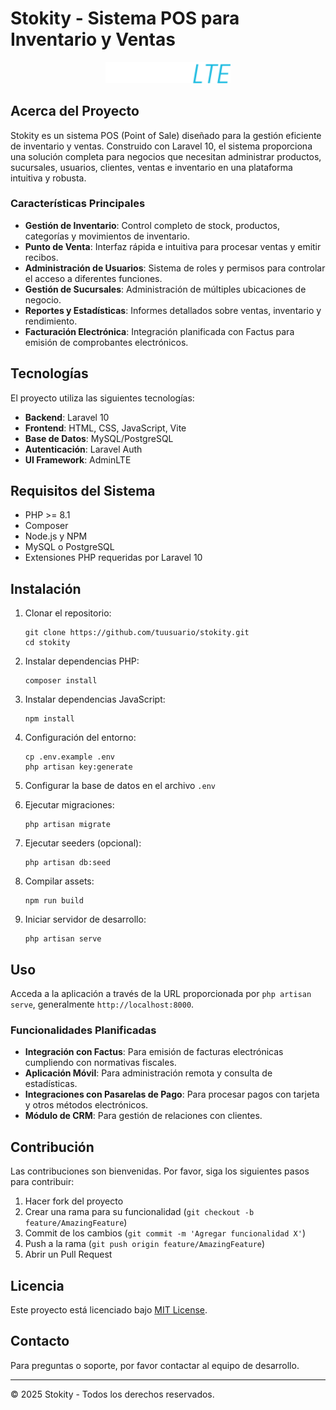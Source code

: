 # Stokity - Sistema POS para Inventario y Ventas

<p align="center">
  <img src="public/img/AdminLTEFullLogo.png" alt="Stokity Logo" width="200">
</p>

## Acerca del Proyecto

Stokity es un sistema POS (Point of Sale) diseñado para la gestión eficiente de inventario y ventas. Construido con Laravel 10, el sistema proporciona una solución completa para negocios que necesitan administrar productos, sucursales, usuarios, clientes, ventas e inventario en una plataforma intuitiva y robusta.

### Características Principales

- **Gestión de Inventario**: Control completo de stock, productos, categorías y movimientos de inventario.
- **Punto de Venta**: Interfaz rápida e intuitiva para procesar ventas y emitir recibos.
- **Administración de Usuarios**: Sistema de roles y permisos para controlar el acceso a diferentes funciones.
- **Gestión de Sucursales**: Administración de múltiples ubicaciones de negocio.
- **Reportes y Estadísticas**: Informes detallados sobre ventas, inventario y rendimiento.
- **Facturación Electrónica**: Integración planificada con Factus para emisión de comprobantes electrónicos.

## Tecnologías

El proyecto utiliza las siguientes tecnologías:

- **Backend**: Laravel 10
- **Frontend**: HTML, CSS, JavaScript, Vite
- **Base de Datos**: MySQL/PostgreSQL
- **Autenticación**: Laravel Auth
- **UI Framework**: AdminLTE

## Requisitos del Sistema

- PHP >= 8.1
- Composer
- Node.js y NPM
- MySQL o PostgreSQL
- Extensiones PHP requeridas por Laravel 10

## Instalación

1. Clonar el repositorio:
   ```
   git clone https://github.com/tuusuario/stokity.git
   cd stokity
   ```

2. Instalar dependencias PHP:
   ```
   composer install
   ```

3. Instalar dependencias JavaScript:
   ```
   npm install
   ```

4. Configuración del entorno:
   ```
   cp .env.example .env
   php artisan key:generate
   ```

5. Configurar la base de datos en el archivo `.env`

6. Ejecutar migraciones:
   ```
   php artisan migrate
   ```

7. Ejecutar seeders (opcional):
   ```
   php artisan db:seed
   ```

8. Compilar assets:
   ```
   npm run build
   ```

9. Iniciar servidor de desarrollo:
   ```
   php artisan serve
   ```

## Uso

Acceda a la aplicación a través de la URL proporcionada por `php artisan serve`, generalmente `http://localhost:8000`.

### Funcionalidades Planificadas

- **Integración con Factus**: Para emisión de facturas electrónicas cumpliendo con normativas fiscales.
- **Aplicación Móvil**: Para administración remota y consulta de estadísticas.
- **Integraciones con Pasarelas de Pago**: Para procesar pagos con tarjeta y otros métodos electrónicos.
- **Módulo de CRM**: Para gestión de relaciones con clientes.

## Contribución

Las contribuciones son bienvenidas. Por favor, siga los siguientes pasos para contribuir:

1. Hacer fork del proyecto
2. Crear una rama para su funcionalidad (`git checkout -b feature/AmazingFeature`)
3. Commit de los cambios (`git commit -m 'Agregar funcionalidad X'`)
4. Push a la rama (`git push origin feature/AmazingFeature`)
5. Abrir un Pull Request

## Licencia

Este proyecto está licenciado bajo [MIT License](LICENSE).

## Contacto

Para preguntas o soporte, por favor contactar al equipo de desarrollo.

---

&copy; 2025 Stokity - Todos los derechos reservados.
